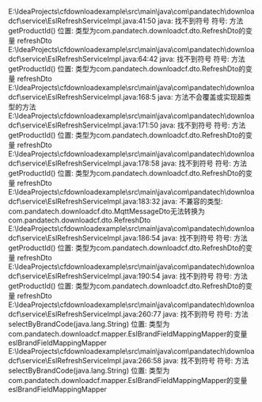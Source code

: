 E:\IdeaProjects\cfdownloadexample\src\main\java\com\pandatech\downloadcf\service\EslRefreshServiceImpl.java:41:50
java: 找不到符号
  符号:   方法 getProductId()
  位置: 类型为com.pandatech.downloadcf.dto.RefreshDto的变量 refreshDto
E:\IdeaProjects\cfdownloadexample\src\main\java\com\pandatech\downloadcf\service\EslRefreshServiceImpl.java:64:42
java: 找不到符号
  符号:   方法 getProductId()
  位置: 类型为com.pandatech.downloadcf.dto.RefreshDto的变量 refreshDto
E:\IdeaProjects\cfdownloadexample\src\main\java\com\pandatech\downloadcf\service\EslRefreshServiceImpl.java:168:5
java: 方法不会覆盖或实现超类型的方法
E:\IdeaProjects\cfdownloadexample\src\main\java\com\pandatech\downloadcf\service\EslRefreshServiceImpl.java:171:50
java: 找不到符号
  符号:   方法 getProductId()
  位置: 类型为com.pandatech.downloadcf.dto.RefreshDto的变量 refreshDto
E:\IdeaProjects\cfdownloadexample\src\main\java\com\pandatech\downloadcf\service\EslRefreshServiceImpl.java:178:58
java: 找不到符号
  符号:   方法 getProductId()
  位置: 类型为com.pandatech.downloadcf.dto.RefreshDto的变量 refreshDto
E:\IdeaProjects\cfdownloadexample\src\main\java\com\pandatech\downloadcf\service\EslRefreshServiceImpl.java:183:32
java: 不兼容的类型: com.pandatech.downloadcf.dto.MqttMessageDto无法转换为com.pandatech.downloadcf.dto.RefreshDto
E:\IdeaProjects\cfdownloadexample\src\main\java\com\pandatech\downloadcf\service\EslRefreshServiceImpl.java:186:54
java: 找不到符号
  符号:   方法 getProductId()
  位置: 类型为com.pandatech.downloadcf.dto.RefreshDto的变量 refreshDto
E:\IdeaProjects\cfdownloadexample\src\main\java\com\pandatech\downloadcf\service\EslRefreshServiceImpl.java:190:54
java: 找不到符号
  符号:   方法 getProductId()
  位置: 类型为com.pandatech.downloadcf.dto.RefreshDto的变量 refreshDto
E:\IdeaProjects\cfdownloadexample\src\main\java\com\pandatech\downloadcf\service\EslRefreshServiceImpl.java:260:77
java: 找不到符号
  符号:   方法 selectByBrandCode(java.lang.String)
  位置: 类型为com.pandatech.downloadcf.mapper.EslBrandFieldMappingMapper的变量 eslBrandFieldMappingMapper
E:\IdeaProjects\cfdownloadexample\src\main\java\com\pandatech\downloadcf\service\EslRefreshServiceImpl.java:266:58
java: 找不到符号
  符号:   方法 selectByBrandCode(java.lang.String)
  位置: 类型为com.pandatech.downloadcf.mapper.EslBrandFieldMappingMapper的变量 eslBrandFieldMappingMapper
